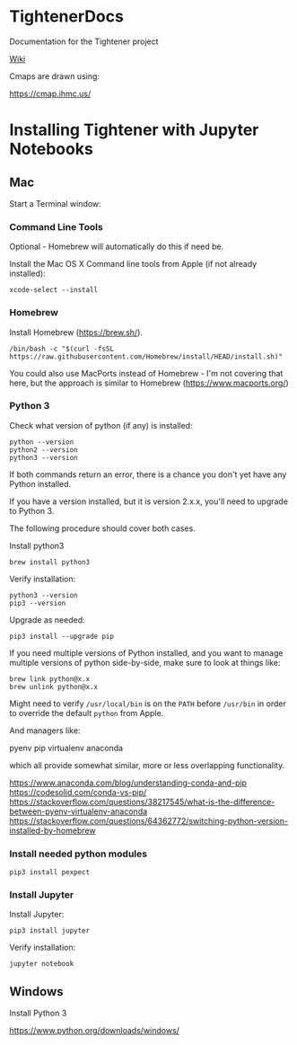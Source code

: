 # TightenerDocs

Documentation for the Tightener project

[Wiki](https://github.com/zwettemaan/TightenerDocs/wiki)

Cmaps are drawn using:

https://cmap.ihmc.us/

# Installing Tightener with Jupyter Notebooks

## Mac

Start a Terminal window:

### Command Line Tools

Optional - Homebrew will automatically do this if need be.

Install the Mac OS X Command line tools from Apple (if not already installed):
```
xcode-select --install
```

### Homebrew

Install Homebrew (https://brew.sh/). 

```
/bin/bash -c "$(curl -fsSL https://raw.githubusercontent.com/Homebrew/install/HEAD/install.sh)"
```

You could also use MacPorts instead of Homebrew - I'm not covering that here, but the approach is similar to Homebrew (https://www.macports.org/)

### Python 3

Check what version of python (if any) is installed:
```
python --version
python2 --version
python3 --version
```

If both commands return an error, there is a chance you don't yet have any Python installed.

If you have a version installed, but it is version 2.x.x, you'll need to upgrade to Python 3.

The following procedure should cover both cases.

Install python3
```
brew install python3
```
Verify installation:
```
python3 --version
pip3 --version
```
Upgrade as needed:
```
pip3 install --upgrade pip
```

If you need multiple versions of Python installed, and you want to manage multiple versions of python side-by-side, make sure to look at things like:

```
brew link python@x.x
brew unlink python@x.x
```

Might need to verify `/usr/local/bin` is on the `PATH` before `/usr/bin` in order to override the default `python` from Apple.

And managers like:

pyenv
pip
virtualenv
anaconda

which all provide somewhat similar, more or less overlapping functionality.

https://www.anaconda.com/blog/understanding-conda-and-pip
https://codesolid.com/conda-vs-pip/
https://stackoverflow.com/questions/38217545/what-is-the-difference-between-pyenv-virtualenv-anaconda
https://stackoverflow.com/questions/64362772/switching-python-version-installed-by-homebrew

### Install needed python modules

```
pip3 install pexpect
```

### Install Jupyter

Install Jupyter:
```
pip3 install jupyter
```
Verify installation:
```
jupyter notebook
```



## Windows

Install Python 3

https://www.python.org/downloads/windows/

